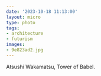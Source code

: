```yaml
---
date: '2023-10-18 11:13:00'
layout: micro
type: photo
tags:
- architecture
- futurism
images:
- 9e823ad2.jpg
---
```


Atsushi Wakamatsu, Tower of Babel.
